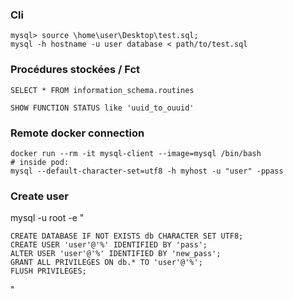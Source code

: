 ### Cli

```
mysql> source \home\user\Desktop\test.sql;
mysql -h hostname -u user database < path/to/test.sql
```

### Procédures stockées / Fct

```
SELECT * FROM information_schema.routines

SHOW FUNCTION STATUS like 'uuid_to_ouuid'
```

### Remote docker connection

```
docker run --rm -it mysql-client --image=mysql /bin/bash
# inside pod:
mysql --default-character-set=utf8 -h myhost -u "user" -ppass
```

### Create user

mysql -u root -e "
```
CREATE DATABASE IF NOT EXISTS db CHARACTER SET UTF8;
CREATE USER 'user'@'%' IDENTIFIED BY 'pass';
ALTER USER 'user'@'%' IDENTIFIED BY 'new_pass';
GRANT ALL PRIVILEGES ON db.* TO 'user'@'%';
FLUSH PRIVILEGES;
```
"
